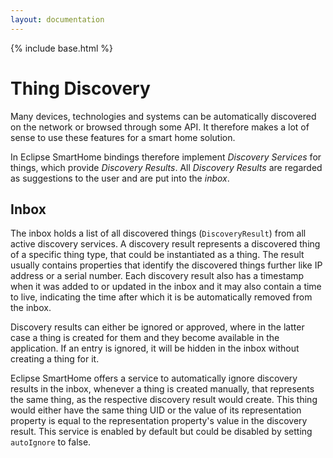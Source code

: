 ```yaml
---
layout: documentation
---
```


{% include base.html %}

# Thing Discovery

Many devices, technologies and systems can be automatically discovered on the network or browsed through some API. It therefore makes a lot of sense to use these features for a smart home solution.

In Eclipse SmartHome bindings therefore implement _Discovery Services_ for things, which provide _Discovery Results_. All _Discovery Results_ are regarded as suggestions to the user and are put into the _inbox_.

## Inbox

The inbox holds a list of all discovered things (`DiscoveryResult`) from all active discovery services. A discovery result represents a discovered thing of a specific thing type, that could be instantiated as a thing. The result usually contains properties that identify the discovered things further like IP address or a serial number. Each discovery result also has a timestamp when it was added to or updated in the inbox and it may also contain a time to live, indicating the time after which it is be automatically removed from the inbox. 

Discovery results can either be ignored or approved, where in the latter case a thing is created for them and they become available in the application. If an entry is ignored, it will be hidden in the inbox without creating a thing for it. 

Eclipse SmartHome offers a service to automatically ignore discovery results in the inbox, whenever a thing is created manually, that represents the same thing, as the respective discovery result would create. This thing would either have the same thing UID or the value of its representation property is equal to the representation property's value in the discovery result. This service is enabled by default but could be disabled by setting `autoIgnore` to false. 
